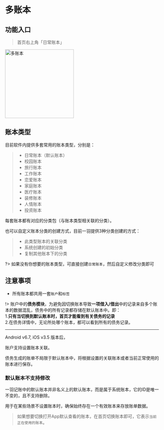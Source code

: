 # 多账本

## 功能入口

> 首页右上角「日常账本」

<img title="" src="https://s1.ax1x.com/2023/02/01/pSDC5bq.jpg" alt="多账本" width="225">

## 账本类型

目前软件内提供多套常用的账本类型，分别是：

> - 日常账本（默认账本）
> - 校园账本
> - 旅行账本
> - 工作账本
> - 恋爱账本
> - 家庭账本
> - 医疗账本
> - 装修账本
> - 人情账本
> - 投资账本

每套账本都有对应的分类包（与账本类型相关联的分类）。

也可以自定义账本分类的创建方式，目前一羽提供3种分类创建的方式：

> - 此类型账本的关联分类
> - 系统创建的初始分类
> - 复制其他账本下的分类

?> 如果没有你想要的账本类型，可直接创建`日常账本`，然后自定义修改分类即可

## **注意事项**

- 所有账本都共用一套`账户`和`标签`

!> 账户中的**债务模块**，为避免因切换账本导致**一项借入/借出**中的记录来自多个账本的数据混乱，债务中的所有记录都存储在默认账本中。即：<br>1.**只有当切换到默认账本时，首页才能看到有关债务的记录** <br>2.在债务详情中，无论所处哪个账本，都可以看到所有的债务记录。

---

Android v6.7, iOS v3.5 版本后，

账户支持设置账本关联。

债务生成的账单不局限于默认账本中，将根据设置的关联账本或者当前正常使用的账本进行保存。

### 默认账本不支持修改

一羽记账中的默认账本并非名义上的默认账本，而是属于系统账本，它的ID是唯一不变的，且不支持删除。

用于在某些场景不设置账本时，确保始终存在一个有效账本来存放账单数据。

> 如果想要切换打开App默认查看的账本，在首页切换账本即可，它表示`当前正在使用的账本`。
